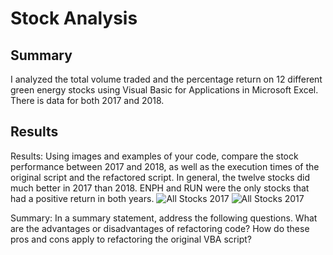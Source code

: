 # Stock Analysis

## Summary
I analyzed the total volume traded and the percentage return on 12 different green energy stocks using Visual Basic for Applications in Microsoft Excel. There is data for both 2017 and 2018.

## Results

Results: Using images and examples of your code, compare the stock performance between 2017 and 2018, as well as the execution times of the original script and the refactored script.
In general, the twelve stocks did much better in 2017 than 2018. ENPH and RUN were the only stocks that had a positive return in both years.
![All Stocks 2017](https://i.imgur.com/Ba8qLFv.png)
![All Stocks 2017](https://i.imgur.com/yjr1OQ8.png)




Summary: In a summary statement, address the following questions.
What are the advantages or disadvantages of refactoring code?
How do these pros and cons apply to refactoring the original VBA script?
